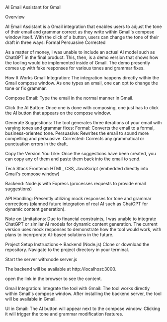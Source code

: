 AI Email Assistant for Gmail

Overview

AI Email Assistant is a Gmail integration that enables users to adjust the tone of their email and grammar correct as they write within Gmail's compose window itself. With the click of a button, users can change the tone of their draft in three ways:
Formal
Persuasive
Corrected

As a matter of money, I was unable to include an actual AI model such as ChatGPT in the final product. This, then, is a demo version that shows how the tooling would be implemented inside of Gmail. The demo presently comes up with fake responses for various tones and grammar fixes.

How It Works
Gmail Integration: The integration happens directly within the Gmail compose window. As one types an email, one can opt to change the tone or fix grammar.

Compose Email: Type the email in the normal manner in Gmail.

Click the AI Button: Once one is done with composing, one just has to click the AI button that appears on the compose window.

Generate Suggestions: The tool generates three iterations of your email with varying tones and grammar fixes:
Formal: Converts the email to a formal, business-oriented tone.
Persuasive: Rewrites the email to sound more compelling and persuasive.
Corrected: Corrects any grammatical or punctuation errors in the draft.

Copy the Version You Like: Once the suggestions have been created, you can copy any of them and paste them back into the email to send.

Tech Stack
Frontend: HTML, CSS, JavaScript (embedded directly into Gmail's compose window)

Backend: Node.js with Express (processes requests to provide email suggestions)

API Handling: Presently utilizing mock responses for tone and grammar corrections (planned future integration of real AI such as ChatGPT for dynamic content generation).

Note on Limitations: Due to financial constraints, I was unable to integrate ChatGPT or similar AI models for dynamic content generation. The current version uses mock responses to demonstrate how the tool would work, with plans to incorporate AI-based solutions in the future.

Project Setup Instructions->
Backend (Node.js)
Clone or download the repository.
Navigate to the project directory in your terminal.

Start the server with:node server.js

The backend will be available at http://localhost:3000.

open the link in the browser to see the content.


Gmail Integration:
Integrate the tool with Gmail: The tool works directly within Gmail's compose window. After installing the backend server, the tool will be available in Gmail.

UI in Gmail: The AI button will appear next to the compose window. Clicking it will trigger the tone and grammar modification features.
